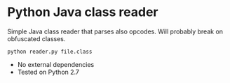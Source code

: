 Python Java class reader
========================

Simple Java class reader that parses also opcodes. Will probably break on obfuscated classes.

`python reader.py file.class`

*  No external dependencies
*  Tested on Python 2.7